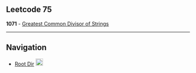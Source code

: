 ## Leetcode 75

<b>1071</b> - [Greatest Common Divisor of Strings](Easy/GCD_STR.md)


****
## Navigation

- [Root Dir](../Index.md) <img src="../Assets/root.png" alt="Root Dir Folder" style="width:20px;height:20px;">


